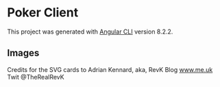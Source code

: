 # Poker Client

This project was generated with [Angular CLI](https://github.com/angular/angular-cli) version 8.2.2.

## Images 
Credits for the SVG cards to Adrian Kennard, aka, RevK Blog www.me.uk Twit @TheRealRevK
                             
